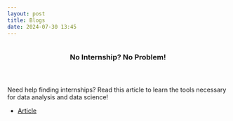 ```yaml
---
layout: post
title: Blogs
date: 2024-07-30 13:45
---
```

<!-- One -->
<section id="one" class="spotlights">
	<section>
		<a href="Blog_Number_One.md" class="image">
			<img src="{% link assets/images/BlogOneImage.jpg %}" alt="" data-position="center center" />
		</a>
		<div class="content">
			<div class="inner">
				<header class="major">
					<h3>No Internship? No Problem!</h3>
				</header>
				<p>Need help finding internships? Read this article to learn the tools necessary for data analysis and data science!</p>
				<ul class="actions">
					<li><a href="Blog_Number_One.md" class="button">Article</a></li>
				</ul>
			</div>
		</div>
	</section>
</section>
